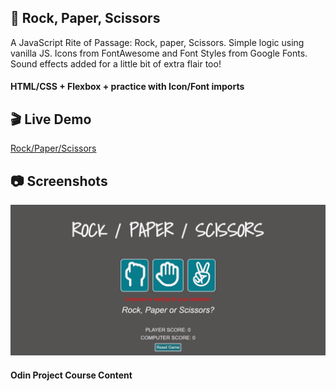 ## :game_die: Rock, Paper, Scissors
A JavaScript Rite of Passage: Rock, paper, Scissors. Simple logic using vanilla JS. Icons from FontAwesome and Font Styles from Google Fonts. Sound effects added for a little bit of extra flair too!
#### HTML/CSS + Flexbox + practice with Icon/Font imports

## :clapper: Live Demo
[Rock/Paper/Scissors](https://t-pirozzini.github.io/Rock-Paper-Scissors/)

## :camera: Screenshots
![Home Page](https://github.com/T-Pirozzini/Rock-Paper-Scissors/blob/main/assets/Home.png?raw=true)

#### Odin Project Course Content